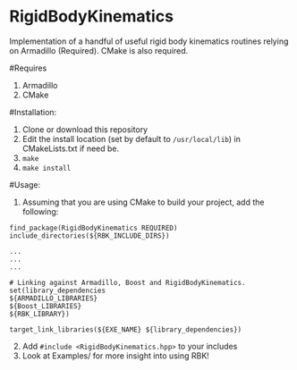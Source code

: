 # RigidBodyKinematics
Implementation of a handful of useful rigid body kinematics routines relying on Armadillo (Required). CMake is also required.

#Requires
1. Armadillo
2. CMake


#Installation: 

1. Clone or download this repository 
2. Edit the install location (set by default to `/usr/local/lib`) in CMakeLists.txt if need be.
3. `make`
4. `make install`

#Usage:
1. Assuming that you are using CMake to build your project, add the following: 

```
find_package(RigidBodyKinematics REQUIRED)
include_directories(${RBK_INCLUDE_DIRS})

...
...
...

# Linking against Armadillo, Boost and RigidBodyKinematics.
set(library_dependencies
${ARMADILLO_LIBRARIES}
${Boost_LIBRARIES}
${RBK_LIBRARY})

target_link_libraries(${EXE_NAME} ${library_dependencies})

```
2. Add `#include <RigidBodyKinematics.hpp>` to your includes
3. Look at Examples/ for more insight into using RBK!








